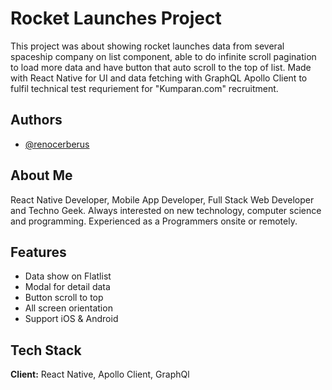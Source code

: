 
# Rocket Launches Project

This project was about showing rocket launches data from several spaceship company on list component, able to do infinite scroll pagination to load more data and have button that auto scroll to the top of list.
Made with React Native for UI and data fetching with GraphQL Apollo Client to fulfil technical test requriement for "Kumparan.com" recruitment.



## Authors

- [@renocerberus](https://www.github.com/renocerberus)

  
## About Me
React Native Developer, Mobile App Developer, Full Stack Web Developer and Techno Geek. Always interested on new technology, computer science and programming. Experienced as a Programmers onsite or remotely.

  
## Features

- Data show on Flatlist
- Modal for detail data
- Button scroll to top
- All screen orientation
- Support iOS & Android

  
## Tech Stack

**Client:** React Native, Apollo Client, GraphQl
  